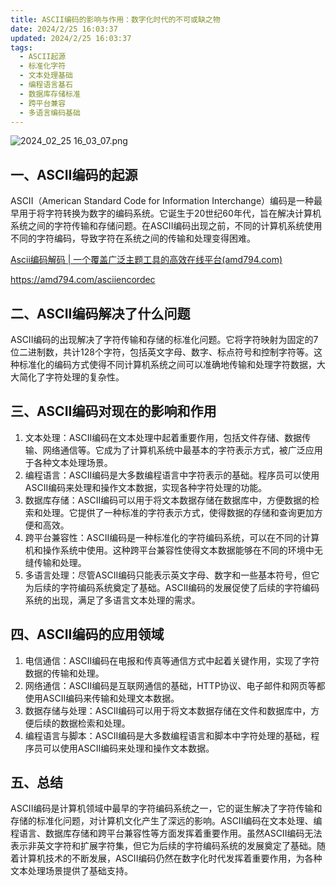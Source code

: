 ```yaml
---
title: ASCII编码的影响与作用：数字化时代的不可或缺之物
date: 2024/2/25 16:03:37
updated: 2024/2/25 16:03:37
tags:
  - ASCII起源
  - 标准化字符
  - 文本处理基础
  - 编程语言基石
  - 数据库存储标准
  - 跨平台兼容
  - 多语言编码基础
---
```



<img src="https://static.cmdragon.cn/blog/images/2024_02_25 16_03_07.png@blog" title="2024_02_25 16_03_07.png" alt="2024_02_25 16_03_07.png"/>

## 一、ASCII编码的起源

ASCII（American Standard Code for Information
Interchange）编码是一种最早用于将字符转换为数字的编码系统。它诞生于20世纪60年代，旨在解决计算机系统之间的字符传输和存储问题。在ASCII编码出现之前，不同的计算机系统使用不同的字符编码，导致字符在系统之间的传输和处理变得困难。

[Ascii编码解码 | 一个覆盖广泛主题工具的高效在线平台(amd794.com)](https://amd794.com/asciiencordec)

https://amd794.com/asciiencordec

## 二、ASCII编码解决了什么问题

ASCII编码的出现解决了字符传输和存储的标准化问题。它将字符映射为固定的7位二进制数，共计128个字符，包括英文字母、数字、标点符号和控制字符等。这种标准化的编码方式使得不同计算机系统之间可以准确地传输和处理字符数据，大大简化了字符处理的复杂性。

## 三、ASCII编码对现在的影响和作用

1. 文本处理：ASCII编码在文本处理中起着重要作用，包括文件存储、数据传输、网络通信等。它成为了计算机系统中最基本的字符表示方式，被广泛应用于各种文本处理场景。
2. 编程语言：ASCII编码是大多数编程语言中字符表示的基础。程序员可以使用ASCII编码来处理和操作文本数据，实现各种字符处理的功能。
3. 数据库存储：ASCII编码可以用于将文本数据存储在数据库中，方便数据的检索和处理。它提供了一种标准的字符表示方式，使得数据的存储和查询更加方便和高效。
4. 跨平台兼容性：ASCII编码是一种标准化的字符编码系统，可以在不同的计算机和操作系统中使用。这种跨平台兼容性使得文本数据能够在不同的环境中无缝传输和处理。
5. 多语言处理：尽管ASCII编码只能表示英文字母、数字和一些基本符号，但它为后续的字符编码系统奠定了基础。ASCII编码的发展促使了后续的字符编码系统的出现，满足了多语言文本处理的需求。

## 四、ASCII编码的应用领域

1. 电信通信：ASCII编码在电报和传真等通信方式中起着关键作用，实现了字符数据的传输和处理。
2. 网络通信：ASCII编码是互联网通信的基础，HTTP协议、电子邮件和网页等都使用ASCII编码来传输和处理文本数据。
3. 数据存储与处理：ASCII编码可以用于将文本数据存储在文件和数据库中，方便后续的数据检索和处理。
4. 编程语言与脚本：ASCII编码是大多数编程语言和脚本中字符处理的基础，程序员可以使用ASCII编码来处理和操作文本数据。

## 五、总结

ASCII编码是计算机领域中最早的字符编码系统之一，它的诞生解决了字符传输和存储的标准化问题，对计算机文化产生了深远的影响。ASCII编码在文本处理、编程语言、数据库存储和跨平台兼容性等方面发挥着重要作用。虽然ASCII编码无法表示非英文字符和扩展字符集，但它为后续的字符编码系统的发展奠定了基础。随着计算机技术的不断发展，ASCII编码仍然在数字化时代发挥着重要作用，为各种文本处理场景提供了基础支持。